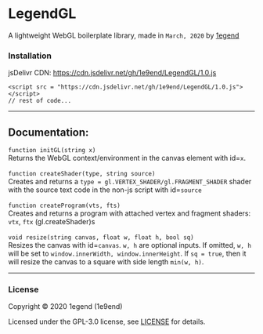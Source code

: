 # LegendGL

A lightweight WebGL boilerplate library, made in `March, 2020` by [1egend](https://1e9end.github.io)<br>

### Installation
jsDelivr CDN: https://cdn.jsdelivr.net/gh/1e9end/LegendGL/1.0.js
```
<script src = "https://cdn.jsdelivr.net/gh/1e9end/LegendGL/1.0.js"></script>
// rest of code...
```


---
## Documentation:
`function initGL(string x)` <br />
Returns the WebGL context/environment in the canvas element with id=`x`. 
<br /> <br />
`function createShader(type, string source)` <br />
Creates and returns a `type = gl.VERTEX_SHADER/gl.FRAGMENT_SHADER` shader with the source text code in the non-js script with id=`source` 
<br /> <br />
`function createProgram(vts, fts)` <br /> 
Creates and returns a program with attached vertex and fragment shaders: `vtx`, `ftx` (gl.createShader)s <br /> <br />
`void resize(string canvas, float w, float h, bool sq)` <br /> 
Resizes the canvas with id=`canvas`. `w, h` are optional inputs. If omitted, `w, h` will be set to `window.innerWidth, window.innerHeight`. If `sq = true`, then it will resize the canvas to a square with side length `min(w, h)`.

---
### License

Copyright © 2020 1egend (1e9end)

Licensed under the GPL-3.0 license, see [LICENSE](LICENSE) for details.
